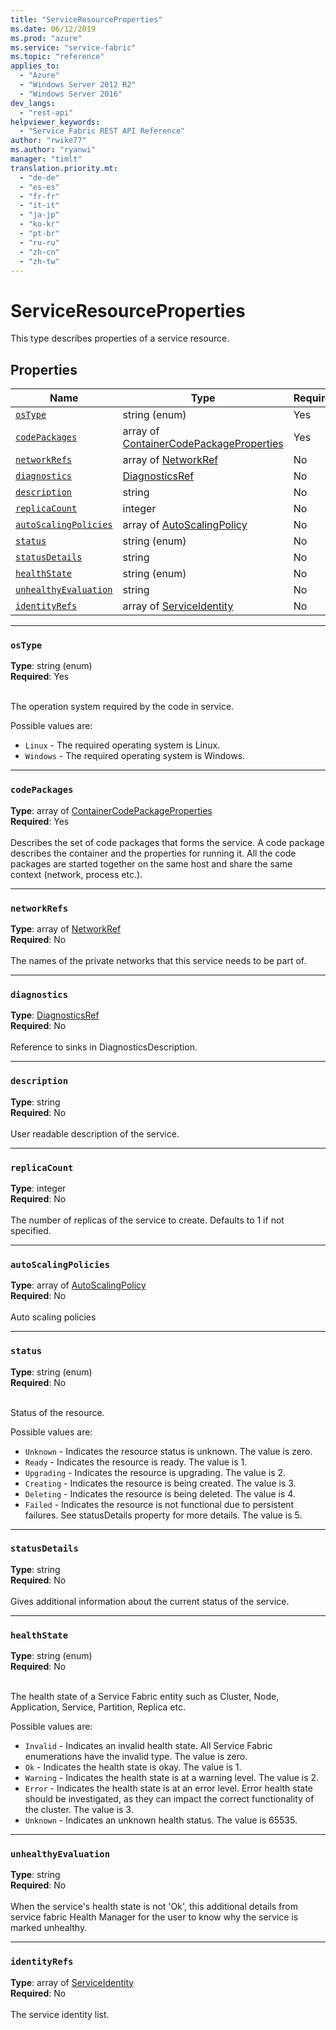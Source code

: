 ```yaml
---
title: "ServiceResourceProperties"
ms.date: 06/12/2019
ms.prod: "azure"
ms.service: "service-fabric"
ms.topic: "reference"
applies_to: 
  - "Azure"
  - "Windows Server 2012 R2"
  - "Windows Server 2016"
dev_langs: 
  - "rest-api"
helpviewer_keywords: 
  - "Service Fabric REST API Reference"
author: "rwike77"
ms.author: "ryanwi"
manager: "timlt"
translation.priority.mt: 
  - "de-de"
  - "es-es"
  - "fr-fr"
  - "it-it"
  - "ja-jp"
  - "ko-kr"
  - "pt-br"
  - "ru-ru"
  - "zh-cn"
  - "zh-tw"
---
```

# ServiceResourceProperties

This type describes properties of a service resource.

## Properties
| Name | Type | Required |
| --- | --- | --- |
| [`osType`](#ostype) | string (enum) | Yes |
| [`codePackages`](#codepackages) | array of [ContainerCodePackageProperties](sfclient-v65-model-containercodepackageproperties.md) | Yes |
| [`networkRefs`](#networkrefs) | array of [NetworkRef](sfclient-v65-model-networkref.md) | No |
| [`diagnostics`](#diagnostics) | [DiagnosticsRef](sfclient-v65-model-diagnosticsref.md) | No |
| [`description`](#description) | string | No |
| [`replicaCount`](#replicacount) | integer | No |
| [`autoScalingPolicies`](#autoscalingpolicies) | array of [AutoScalingPolicy](sfclient-v65-model-autoscalingpolicy.md) | No |
| [`status`](#status) | string (enum) | No |
| [`statusDetails`](#statusdetails) | string | No |
| [`healthState`](#healthstate) | string (enum) | No |
| [`unhealthyEvaluation`](#unhealthyevaluation) | string | No |
| [`identityRefs`](#identityrefs) | array of [ServiceIdentity](sfclient-v65-model-serviceidentity.md) | No |

____
### `osType`
__Type__: string (enum) <br/>
__Required__: Yes<br/>
<br/>


The operation system required by the code in service.

Possible values are: 

  - `Linux` - The required operating system is Linux.
  - `Windows` - The required operating system is Windows.



____
### `codePackages`
__Type__: array of [ContainerCodePackageProperties](sfclient-v65-model-containercodepackageproperties.md) <br/>
__Required__: Yes<br/>
<br/>
Describes the set of code packages that forms the service. A code package describes the container and the properties for running it. All the code packages are started together on the same host and share the same context (network, process etc.).


____
### `networkRefs`
__Type__: array of [NetworkRef](sfclient-v65-model-networkref.md) <br/>
__Required__: No<br/>
<br/>
The names of the private networks that this service needs to be part of.

____
### `diagnostics`
__Type__: [DiagnosticsRef](sfclient-v65-model-diagnosticsref.md) <br/>
__Required__: No<br/>
<br/>
Reference to sinks in DiagnosticsDescription.

____
### `description`
__Type__: string <br/>
__Required__: No<br/>
<br/>
User readable description of the service.

____
### `replicaCount`
__Type__: integer <br/>
__Required__: No<br/>
<br/>
The number of replicas of the service to create. Defaults to 1 if not specified.

____
### `autoScalingPolicies`
__Type__: array of [AutoScalingPolicy](sfclient-v65-model-autoscalingpolicy.md) <br/>
__Required__: No<br/>
<br/>
Auto scaling policies

____
### `status`
__Type__: string (enum) <br/>
__Required__: No<br/>
<br/>


Status of the resource.

Possible values are: 

  - `Unknown` - Indicates the resource status is unknown. The value is zero.
  - `Ready` - Indicates the resource is ready. The value is 1.
  - `Upgrading` - Indicates the resource is upgrading. The value is 2.
  - `Creating` - Indicates the resource is being created. The value is 3.
  - `Deleting` - Indicates the resource is being deleted. The value is 4.
  - `Failed` - Indicates the resource is not functional due to persistent failures. See statusDetails property for more details. The value is 5.



____
### `statusDetails`
__Type__: string <br/>
__Required__: No<br/>
<br/>
Gives additional information about the current status of the service.

____
### `healthState`
__Type__: string (enum) <br/>
__Required__: No<br/>
<br/>


The health state of a Service Fabric entity such as Cluster, Node, Application, Service, Partition, Replica etc.

Possible values are: 

  - `Invalid` - Indicates an invalid health state. All Service Fabric enumerations have the invalid type. The value is zero.
  - `Ok` - Indicates the health state is okay. The value is 1.
  - `Warning` - Indicates the health state is at a warning level. The value is 2.
  - `Error` - Indicates the health state is at an error level. Error health state should be investigated, as they can impact the correct functionality of the cluster. The value is 3.
  - `Unknown` - Indicates an unknown health status. The value is 65535.



____
### `unhealthyEvaluation`
__Type__: string <br/>
__Required__: No<br/>
<br/>
When the service's health state is not 'Ok', this additional details from service fabric Health Manager for the user to know why the service is marked unhealthy.

____
### `identityRefs`
__Type__: array of [ServiceIdentity](sfclient-v65-model-serviceidentity.md) <br/>
__Required__: No<br/>
<br/>
The service identity list.

